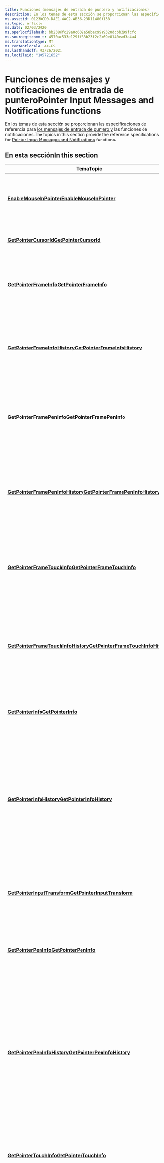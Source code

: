 ```yaml
---
title: Funciones (mensajes de entrada de puntero y notificaciones)
description: En los temas de esta sección se proporcionan las especificaciones de referencia para los mensajes de entrada de puntero y las funciones de notificaciones.
ms.assetid: 0123DCD0-DAE1-4AC2-AB36-23D114803138
ms.topic: article
ms.date: 02/03/2020
ms.openlocfilehash: bb238dfc29a0c632a58bac99a9320dcbb399fcfc
ms.sourcegitcommit: 4570ac533e129ff88b23f2c2b69e0140ead3a4a4
ms.translationtype: MT
ms.contentlocale: es-ES
ms.lasthandoff: 03/26/2021
ms.locfileid: "105721652"
---
```

# <a name="pointer-input-messages-and-notifications-functions"></a><span data-ttu-id="d7c92-103">Funciones de mensajes y notificaciones de entrada de puntero</span><span class="sxs-lookup"><span data-stu-id="d7c92-103">Pointer Input Messages and Notifications functions</span></span>

<span data-ttu-id="d7c92-104">En los temas de esta sección se proporcionan las especificaciones de referencia para [los mensajes de entrada de puntero y](messages-and-notifications-portal.md) las funciones de notificaciones.</span><span class="sxs-lookup"><span data-stu-id="d7c92-104">The topics in this section provide the reference specifications for [Pointer Input Messages and Notifications](messages-and-notifications-portal.md) functions.</span></span>

## <a name="in-this-section"></a><span data-ttu-id="d7c92-105">En esta sección</span><span class="sxs-lookup"><span data-stu-id="d7c92-105">In this section</span></span>



| <span data-ttu-id="d7c92-106">Tema</span><span class="sxs-lookup"><span data-stu-id="d7c92-106">Topic</span></span>                                                                                 | <span data-ttu-id="d7c92-107">Descripción</span><span class="sxs-lookup"><span data-stu-id="d7c92-107">Description</span></span>                                                                                                                                                                                                                                                                                                                                                                                                                                                                                                                                                                                               |
|---------------------------------------------------------------------------------------|-----------------------------------------------------------------------------------------------------------------------------------------------------------------------------------------------------------------------------------------------------------------------------------------------------------------------------------------------------------------------------------------------------------------------------------------------------------------------------------------------------------------------------------------------------------------------------------------------------------|
| [<span data-ttu-id="d7c92-108">**EnableMouseInPointer**</span><span class="sxs-lookup"><span data-stu-id="d7c92-108">**EnableMouseInPointer**</span></span>](/previous-versions/windows/desktop/api)<br/>                       | <span data-ttu-id="d7c92-109">Permite que el mouse actúe como un dispositivo de entrada de puntero y envíe [WM_POINTER](messages.md) mensajes.</span><span class="sxs-lookup"><span data-stu-id="d7c92-109">Enables the mouse to act as a pointer input device and send [WM_POINTER](messages.md) messages.</span></span><br/>                                                                                                                                                                                                                                                                                                                                                                                                                                                                                              |
| [<span data-ttu-id="d7c92-110">**GetPointerCursorId**</span><span class="sxs-lookup"><span data-stu-id="d7c92-110">**GetPointerCursorId**</span></span>](/previous-versions/windows/desktop/api)<br/>                           | <span data-ttu-id="d7c92-111">Recupera el identificador de cursor asociado al puntero especificado.</span><span class="sxs-lookup"><span data-stu-id="d7c92-111">Retrieves the cursor identifier associated with the specified pointer.</span></span><br/>                                                                                                                                                                                                                                                                                                                                                                                                                                                                                                                         |
| [<span data-ttu-id="d7c92-112">**GetPointerFrameInfo**</span><span class="sxs-lookup"><span data-stu-id="d7c92-112">**GetPointerFrameInfo**</span></span>](/previous-versions/windows/desktop/api)<br/>                         | <span data-ttu-id="d7c92-113">Obtiene el marco completo de información para los punteros especificados asociados al mensaje actual.</span><span class="sxs-lookup"><span data-stu-id="d7c92-113">Gets the entire frame of information for the specified pointers associated with the current message.</span></span> <br/>                                                                                                                                                                                                                                                                                                                                                                                                                                                                                          |
| [<span data-ttu-id="d7c92-114">**GetPointerFrameInfoHistory**</span><span class="sxs-lookup"><span data-stu-id="d7c92-114">**GetPointerFrameInfoHistory**</span></span>](/previous-versions/windows/desktop/api)<br/>           | <span data-ttu-id="d7c92-115">Obtiene el marco completo de información (incluidos los marcos de entrada fusionados) de los punteros especificados asociados al mensaje actual.</span><span class="sxs-lookup"><span data-stu-id="d7c92-115">Gets the entire frame of information (including coalesced input frames) for the specified pointers associated with the current message.</span></span> <br/>                                                                                                                                                                                                                                                                                                                                                                                                                                                       |
| [<span data-ttu-id="d7c92-116">**GetPointerFramePenInfo**</span><span class="sxs-lookup"><span data-stu-id="d7c92-116">**GetPointerFramePenInfo**</span></span>](/previous-versions/windows/desktop/api)<br/>                   | <span data-ttu-id="d7c92-117">Obtiene el marco completo de información basada en el lápiz para los punteros especificados (de tipo [**PT_PEN**](/previous-versions/windows/desktop/api)) asociados al mensaje actual.</span><span class="sxs-lookup"><span data-stu-id="d7c92-117">Gets the entire frame of pen-based information for the specified pointers (of type [**PT_PEN**](/previous-versions/windows/desktop/api)) associated with the current message.</span></span> <br/>                                                                                                                                                                                                                                                                                                                                                                                                                           |
| [<span data-ttu-id="d7c92-118">**GetPointerFramePenInfoHistory**</span><span class="sxs-lookup"><span data-stu-id="d7c92-118">**GetPointerFramePenInfoHistory**</span></span>](/previous-versions/windows/desktop/api)<br/>     | <span data-ttu-id="d7c92-119">Obtiene el marco completo de información basada en el lápiz (incluidos los marcos de entrada fusionados) para los punteros especificados (de tipo [**PT_PEN**](/previous-versions/windows/desktop/api)) asociados al mensaje actual.</span><span class="sxs-lookup"><span data-stu-id="d7c92-119">Gets the entire frame of pen-based information (including coalesced input frames) for the specified pointers (of type [**PT_PEN**](/previous-versions/windows/desktop/api)) associated with the current message.</span></span> <br/>                                                                                                                                                                                                                                                                                                                                                                                        |
| [<span data-ttu-id="d7c92-120">**GetPointerFrameTouchInfo**</span><span class="sxs-lookup"><span data-stu-id="d7c92-120">**GetPointerFrameTouchInfo**</span></span>](/previous-versions/windows/desktop/api)<br/>               | <span data-ttu-id="d7c92-121">Obtiene el marco completo de información basada en el toque para los punteros especificados (de tipo [**PT_TOUCH**](/previous-versions/windows/desktop/api)) asociados al mensaje actual.</span><span class="sxs-lookup"><span data-stu-id="d7c92-121">Gets the entire frame of touch-based information for the specified pointers (of type [**PT_TOUCH**](/previous-versions/windows/desktop/api)) associated with the current message.</span></span> <br/>                                                                                                                                                                                                                                                                                                                                                                                                                       |
| [<span data-ttu-id="d7c92-122">**GetPointerFrameTouchInfoHistory**</span><span class="sxs-lookup"><span data-stu-id="d7c92-122">**GetPointerFrameTouchInfoHistory**</span></span>](/previous-versions/windows/desktop/api)<br/> | <span data-ttu-id="d7c92-123">Obtiene el marco completo de información basada en el toque (incluidos los marcos de entrada fusionados) para los punteros especificados (de tipo [**PT_TOUCH**](/previous-versions/windows/desktop/api)) asociados al mensaje actual.</span><span class="sxs-lookup"><span data-stu-id="d7c92-123">Gets the entire frame of touch-based information (including coalesced input frames) for the specified pointers (of type [**PT_TOUCH**](/previous-versions/windows/desktop/api)) associated with the current message.</span></span> <br/>                                                                                                                                                                                                                                                                                                                                                                                    |
| [<span data-ttu-id="d7c92-124">**GetPointerInfo**</span><span class="sxs-lookup"><span data-stu-id="d7c92-124">**GetPointerInfo**</span></span>](/previous-versions/windows/desktop/api)<br/>                                   | <span data-ttu-id="d7c92-125">Obtiene la información del puntero especificado asociado al mensaje actual.</span><span class="sxs-lookup"><span data-stu-id="d7c92-125">Gets the information for the specified pointer associated with the current message.</span></span><br/>                                                                                                                                                                                                                                                                                                                                                                                                                                                                                                            |
| [<span data-ttu-id="d7c92-126">**GetPointerInfoHistory**</span><span class="sxs-lookup"><span data-stu-id="d7c92-126">**GetPointerInfoHistory**</span></span>](/previous-versions/windows/desktop/api)<br/>                     | <span data-ttu-id="d7c92-127">Obtiene la información asociada a las entradas individuales, si hay alguna, que se fusionó en el mensaje actual para el puntero especificado.</span><span class="sxs-lookup"><span data-stu-id="d7c92-127">Gets the information associated with the individual inputs, if any, that were coalesced into the current message for the specified pointer.</span></span> <span data-ttu-id="d7c92-128">La entrada más reciente se incluye en el historial devuelto y es igual que la entrada más reciente devuelta por la función [**GetPointerInfo**](/previous-versions/windows/desktop/api) .</span><span class="sxs-lookup"><span data-stu-id="d7c92-128">The most recent input is included in the returned history and is the same as the most recent input returned by the [**GetPointerInfo**](/previous-versions/windows/desktop/api) function.</span></span><br/>                                                                                                                                                                                                                                                                              |
| [<span data-ttu-id="d7c92-129">**GetPointerInputTransform**</span><span class="sxs-lookup"><span data-stu-id="d7c92-129">**GetPointerInputTransform**</span></span>](/previous-versions/windows/desktop/api)<br/>               | <span data-ttu-id="d7c92-130">Obtiene una o más transformaciones para las coordenadas de información de puntero asociadas al mensaje actual.</span><span class="sxs-lookup"><span data-stu-id="d7c92-130">Gets one or more transforms for the pointer information coordinates associated with the current message.</span></span> <br/>                                                                                                                                                                                                                                                                                                                                                                                                                                                                                      |
| [<span data-ttu-id="d7c92-131">**GetPointerPenInfo**</span><span class="sxs-lookup"><span data-stu-id="d7c92-131">**GetPointerPenInfo**</span></span>](/previous-versions/windows/desktop/api)<br/>                             | <span data-ttu-id="d7c92-132">Obtiene la información basada en el lápiz para el puntero especificado (de tipo [**PT_PEN**](/previous-versions/windows/desktop/api)) asociado al mensaje actual.</span><span class="sxs-lookup"><span data-stu-id="d7c92-132">Gets the pen-based information for the specified pointer (of type [**PT_PEN**](/previous-versions/windows/desktop/api)) associated with the current message.</span></span> <br/>                                                                                                                                                                                                                                                                                                                                                                                                                                            |
| [<span data-ttu-id="d7c92-133">**GetPointerPenInfoHistory**</span><span class="sxs-lookup"><span data-stu-id="d7c92-133">**GetPointerPenInfoHistory**</span></span>](/previous-versions/windows/desktop/api)<br/>               | <span data-ttu-id="d7c92-134">Obtiene la información basada en el lápiz asociada a las entradas individuales, si hay alguna, que se fusionó en el mensaje actual para el puntero especificado (de tipo [**PT_PEN**](/previous-versions/windows/desktop/api)).</span><span class="sxs-lookup"><span data-stu-id="d7c92-134">Gets the pen-based information associated with the individual inputs, if any, that were coalesced into the current message for the specified pointer (of type [**PT_PEN**](/previous-versions/windows/desktop/api)).</span></span> <span data-ttu-id="d7c92-135">La entrada más reciente se incluye en el historial devuelto y es igual que la entrada más reciente devuelta por la función [**GetPointerPenInfo**](/previous-versions/windows/desktop/api) .</span><span class="sxs-lookup"><span data-stu-id="d7c92-135">The most recent input is included in the returned history and is the same as the most recent input returned by the [**GetPointerPenInfo**](/previous-versions/windows/desktop/api) function.</span></span><br/>                                                                                                                                                                                                         |
| [<span data-ttu-id="d7c92-136">**GetPointerTouchInfo**</span><span class="sxs-lookup"><span data-stu-id="d7c92-136">**GetPointerTouchInfo**</span></span>](/previous-versions/windows/desktop/api)<br/>                         | <span data-ttu-id="d7c92-137">Obtiene la información basada en el toque para el puntero especificado (de tipo [**PT_TOUCH**](/previous-versions/windows/desktop/api)) asociado al mensaje actual.</span><span class="sxs-lookup"><span data-stu-id="d7c92-137">Gets the touch-based information for the specified pointer (of type [**PT_TOUCH**](/previous-versions/windows/desktop/api)) associated with the current message.</span></span> <br/>                                                                                                                                                                                                                                                                                                                                                                                                                                        |
| [<span data-ttu-id="d7c92-138">**GetPointerTouchInfoHistory**</span><span class="sxs-lookup"><span data-stu-id="d7c92-138">**GetPointerTouchInfoHistory**</span></span>](/previous-versions/windows/desktop/api)<br/>           | <span data-ttu-id="d7c92-139">Obtiene la información basada en el toque asociada a las entradas individuales, si hay alguna, que se fusionaron en el mensaje actual para el puntero especificado (de tipo [**PT_TOUCH**](/previous-versions/windows/desktop/api)).</span><span class="sxs-lookup"><span data-stu-id="d7c92-139">Gets the touch-based information associated with the individual inputs, if any, that were coalesced into the current message for the specified pointer (of type [**PT_TOUCH**](/previous-versions/windows/desktop/api)).</span></span> <span data-ttu-id="d7c92-140">La entrada más reciente se incluye en el historial devuelto y es igual que la entrada más reciente devuelta por la función [**GetPointerTouchInfo**](/previous-versions/windows/desktop/api) .</span><span class="sxs-lookup"><span data-stu-id="d7c92-140">The most recent input is included in the returned history and is the same as the most recent input returned by the [**GetPointerTouchInfo**](/previous-versions/windows/desktop/api) function.</span></span><br/>                                                                                                                                                                                                 |
| [<span data-ttu-id="d7c92-141">**GetPointerType**</span><span class="sxs-lookup"><span data-stu-id="d7c92-141">**GetPointerType**</span></span>](/previous-versions/windows/desktop/api)<br/>                                   | <span data-ttu-id="d7c92-142">Recupera el tipo de puntero para un puntero especificado.</span><span class="sxs-lookup"><span data-stu-id="d7c92-142">Retrieves the pointer type for a specified pointer.</span></span><br/>                                                                                                                                                                                                                                                                                                                                                                                                                                                                                                                                            |
| [<span data-ttu-id="d7c92-143">**GetUnpredictedMessagePos**</span><span class="sxs-lookup"><span data-stu-id="d7c92-143">**GetUnpredictedMessagePos**</span></span>](/previous-versions/windows/desktop/api)<br/>               | <span data-ttu-id="d7c92-144">Obtiene los datos del puntero antes de que haya pasado por el procesamiento de predicción táctil.</span><span class="sxs-lookup"><span data-stu-id="d7c92-144">Gets pointer data before it has gone through touch prediction processing.</span></span><br/>                                                                                                                                                                                                                                                                                                                                                                                                                                                                                                                      |
| [<span data-ttu-id="d7c92-145">**IsMouseInPointerEnabled**</span><span class="sxs-lookup"><span data-stu-id="d7c92-145">**IsMouseInPointerEnabled**</span></span>](/previous-versions/windows/desktop/api)<br/>                 | <span data-ttu-id="d7c92-146">Indica si [**EnableMouseInPointer**](/previous-versions/windows/desktop/api) está establecido para que el mouse actúe como un dispositivo de entrada de puntero y envíe [WM_POINTER](messages.md) mensajes.</span><span class="sxs-lookup"><span data-stu-id="d7c92-146">Indicates whether [**EnableMouseInPointer**](/previous-versions/windows/desktop/api) is set for the mouse to act as a pointer input device and send [WM_POINTER](messages.md) messages.</span></span><br/>                                                                                                                                                                                                                                                                                                                                                                                                                    |
| [<span data-ttu-id="d7c92-147">**SkipPointerFrameMessages**</span><span class="sxs-lookup"><span data-stu-id="d7c92-147">**SkipPointerFrameMessages**</span></span>](/previous-versions/windows/desktop/api)<br/>               | <span data-ttu-id="d7c92-148">Determina qué marco de entrada de puntero generó el último mensaje recuperado para el puntero especificado y descarta todos los mensajes de entrada de puntero en cola (sin recuperar) generados desde el mismo marco de entrada de puntero.</span><span class="sxs-lookup"><span data-stu-id="d7c92-148">Determines which pointer input frame generated the most recently retrieved message for the specified pointer and discards any queued (unretrieved) pointer input messages generated from the same pointer input frame.</span></span> <span data-ttu-id="d7c92-149">Si una aplicación ha recuperado información de un fotograma completo mediante la función [**GetPointerFrameInfo**](/previous-versions/windows/desktop/api) , la función [**GetPointerFrameInfoHistory**](/previous-versions/windows/desktop/api) o una de sus variantes específicas del tipo, puede usar esta función para evitar que se recuperen y descartan los mensajes restantes de ese marco uno a uno.</span><span class="sxs-lookup"><span data-stu-id="d7c92-149">If an application has retrieved information for an entire frame using the [**GetPointerFrameInfo**](/previous-versions/windows/desktop/api) function, the [**GetPointerFrameInfoHistory**](/previous-versions/windows/desktop/api) function or one of their type-specific variants, it can use this function to avoid retrieving and discarding remaining messages from that frame one by one.</span></span><br/> |



 

## <a name="related-topics"></a><span data-ttu-id="d7c92-150">Temas relacionados</span><span class="sxs-lookup"><span data-stu-id="d7c92-150">Related topics</span></span>

<dl> <dt>

[<span data-ttu-id="d7c92-151">Referencia de mensajes de entrada de puntero</span><span class="sxs-lookup"><span data-stu-id="d7c92-151">Pointer Input Message Reference</span></span>](wmpointer-reference.md)
</dt> </dl>

 

 





